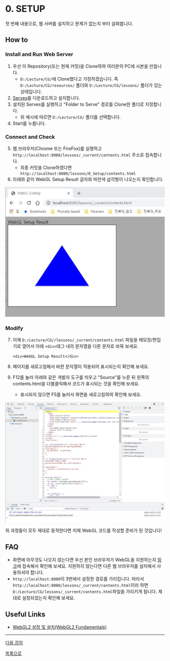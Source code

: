 # 0. SETUP

첫 번째 내용으로, 웹 서버를 설치하고 문제가 없는지 부터 살펴봅니다.

## How to

### Install and Run Web Server
1. 우선 이 Repository(또는 현재 커밋)을 Clone하여 여러분의 PC에 사본을 만듭니다.
    * `D:/Lecture/CG/`에 Clone했다고 가정하겠습니다. 즉 `D:/Lecture/CG/resources/` 폴더와 `D:/Lecture/CG/lessons/` 폴더가 있는 상태입니다.
2. [Serves](https://greggman.github.io/servez/)를 다운로드하고 설치합니다.
3. 설치된 Serves를 실행하고 "Folder to Serve" 경로를 Clone한 폴더로 지정합니다.
    * 위 예시에 따르면 `D:/Lecture/CG/` 폴더를 선택합니다.
4. Start를 누릅니다.

### Connect and Check
5. 웹 브라우저(Chrome 또는 FireFox)를 실행하고 `http://localhost:8080/lessons/_current/contents.html` 주소로 접속합니다.
    * 최종 커밋을 Clone하였다면 `http://localhost:8080/lessons/0_Setup/contents.html`
6. 아래와 같이 WebGL Setup Result 글자와 파란색 삼각형이 나오는지 확인합니다.

![](../imgs/0_setup_result.JPG)

### Modify
7. 이제 `D:/Lecture/CG//lessons/_current/contents.html` 파일을 메모장/편집기로 열어서 아래 `<div>`태그 내의 문자열을 다른 문자로 바꿔 보세요.

    ```
    <div>WebGL Setup Result</div>
    ```

8. 페이지를 새로고침해서 바뀐 문자열이 적용되어 표시되는지 확인해 보세요.

9. F12를 눌러 아래와 같은 개발자 도구를 띄우고 "Source"를 누른 뒤 왼쪽의 contents.html을 더블클릭해서 코드가 표시되는 것을 확인해 보세요.
    * 표시되지 않으면 F5를 눌러서 화면을 새로고침하여 확인해 보세요.

![](../imgs/0_setup_devtool.JPG)

위 과정들이 모두 제대로 동작한다면 이제 WebGL 코드를 작성할 준비가 된 것입니다!

## FAQ

- 화면에 아무것도 나오지 않는다면 우선 본인 브라우저가 WebGL을 지원하는지 [링크](https://get.webgl.org/webgl2/)에 접속해서 확인해 보세요. 지원하지 않는다면 다른 웹 브라우저를 설치해서 사용하셔야 합니다.
- `http://localhost:8080`이 3번에서 설정한 경로를 가리킵니다. 따라서 `http://localhost:8080/lessons/_current/contents.html`이라 하면 `D:/Lecture/CG/lessons/_current/contents.html`파일을 가리키게 됩니다. 제대로 설정되었는지 확인해 보세요.

## Useful Links

- [WebGL2 설정 및 설치(WebGL2 Fundamentals)](https://webgl2fundamentals.org/webgl/lessons/ko/webgl-setup-and-installation.html)

---

[다음 강의](../01_vertex_buffer/)

[목록으로](../)



